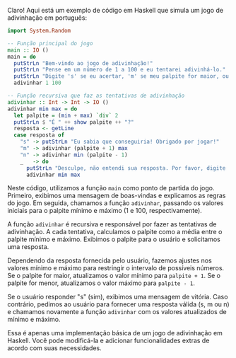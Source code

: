 Claro! Aqui está um exemplo de código em Haskell que simula um jogo de adivinhação em português:

```haskell
import System.Random

-- Função principal do jogo
main :: IO ()
main = do
  putStrLn "Bem-vindo ao jogo de adivinhação!"
  putStrLn "Pense em um número de 1 a 100 e eu tentarei adivinhá-lo."
  putStrLn "Digite 's' se eu acertar, 'm' se meu palpite for maior, ou 'n' se meu palpite for menor."
  adivinhar 1 100

-- Função recursiva que faz as tentativas de adivinhação
adivinhar :: Int -> Int -> IO ()
adivinhar min max = do
  let palpite = (min + max) `div` 2
  putStrLn $ "É " ++ show palpite ++ "?"
  resposta <- getLine
  case resposta of
    "s" -> putStrLn "Eu sabia que conseguiria! Obrigado por jogar!"
    "m" -> adivinhar (palpite + 1) max
    "n" -> adivinhar min (palpite - 1)
    _   -> do
      putStrLn "Desculpe, não entendi sua resposta. Por favor, digite 's', 'm' ou 'n'."
      adivinhar min max
```

Neste código, utilizamos a função `main` como ponto de partida do jogo. Primeiro, exibimos uma mensagem de boas-vindas e explicamos as regras do jogo. Em seguida, chamamos a função `adivinhar`, passando os valores iniciais para o palpite mínimo e máximo (1 e 100, respectivamente).

A função `adivinhar` é recursiva e responsável por fazer as tentativas de adivinhação. A cada tentativa, calculamos o palpite como a média entre o palpite mínimo e máximo. Exibimos o palpite para o usuário e solicitamos uma resposta.

Dependendo da resposta fornecida pelo usuário, fazemos ajustes nos valores mínimo e máximo para restringir o intervalo de possíveis números. Se o palpite for maior, atualizamos o valor mínimo para `palpite + 1`. Se o palpite for menor, atualizamos o valor máximo para `palpite - 1`.

Se o usuário responder "s" (sim), exibimos uma mensagem de vitória. Caso contrário, pedimos ao usuário para fornecer uma resposta válida (s, m ou n) e chamamos novamente a função `adivinhar` com os valores atualizados de mínimo e máximo.

Essa é apenas uma implementação básica de um jogo de adivinhação em Haskell. Você pode modificá-la e adicionar funcionalidades extras de acordo com suas necessidades.